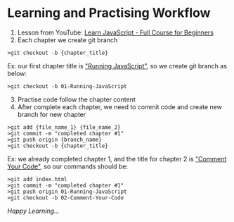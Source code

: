 # Learning and Practising Workflow

1. Lesson from YouTube: [Learn JavaScript - Full Course for Beginners](https://www.youtube.com/watch?v=PkZNo7MFNFg)
2. Each chapter we create git branch

```shell
>git checkout -b {chapter_title}
```

Ex: our first chapter title is ["Running JavaScript"](https://www.youtube.com/watch?v=PkZNo7MFNFg&t=84s), so we create git branch as below:

```shell
>git checkout -b 01-Running-JavaScript
```

3. Practise code follow the chapter content
4. After complete each chapter, we need to commit code and create new branch for new chapter

```shell
>git add {file_name_1} {file_name_2}
>git commit -m "completed chapter #1"
>git push origin {branch_name}
>git checkout -b {chapter_title}
```

Ex: we already completed chapter 1, and the title for chapter 2 is ["Comment Your Code"](https://www.youtube.com/watch?v=PkZNo7MFNFg&t=263s), so our commands should be:

```shell
>git add index.html
>git commit -m "completed chapter #1"
>git push origin 01-Running-JavaScript
>git checkout -b 02-Comment-Your-Code
```


_Happy Learning..._
